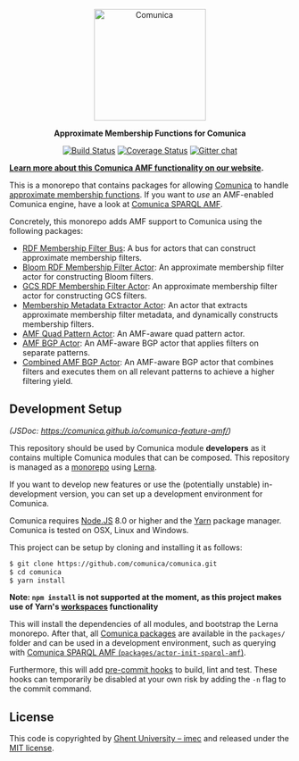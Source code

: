 <p align="center">
  <a href="https://comunica.dev/">
    <img alt="Comunica" src="https://comunica.dev/img/comunica_red.svg" width="200">
  </a>
</p>

<p align="center">
  <strong>Approximate Membership Functions for Comunica</strong>
</p>

<p align="center">
<a href="https://travis-ci.org/comunica/comunica-feature-amf"><img src="https://travis-ci.org/comunica/comunica-feature-amf.svg?branch=master" alt="Build Status"></a>
<a href="https://coveralls.io/github/comunica/comunica-feature-amf?branch=master"><img src="https://coveralls.io/repos/github/comunica/comunica-feature-amf/badge.svg?branch=master" alt="Coverage Status"></a>
<a href="https://gitter.im/comunica/Lobby"><img src="https://badges.gitter.im/comunica.png" alt="Gitter chat"></a>
</p>

**[Learn more about this Comunica AMF functionality on our website](https://comunica.dev/research/amf/).**

This is a monorepo that contains packages for allowing [Comunica](https://github.com/comunica/comunica) to handle [approximate membership functions](https://comunica.github.io/Article-SSWS2020-AMF/).
If you want to _use_ an AMF-enabled Comunica engine, have a look at [Comunica SPARQL AMF](https://github.com/comunica/comunica-feature-amf/tree/master/packages/actor-init-sparql-amf).

Concretely, this monorepo adds AMF support to Comunica using the following packages:
* [RDF Membership Filter Bus](https://github.com/comunica/comunica-feature-amf/tree/master/packages/bus-rdf-membership-filter): A bus for actors that can construct approximate membership filters.
* [Bloom RDF Membership Filter Actor](https://github.com/comunica/comunica-feature-amf/tree/master/packages/actor-rdf-membership-filter-bloom): An approximate membership filter actor for constructing Bloom filters.
* [GCS RDF Membership Filter Actor](https://github.com/comunica/comunica-feature-amf/tree/master/packages/actor-rdf-membership-filter-gcs): An approximate membership filter actor for constructing GCS filters.
* [Membership Metadata Extractor Actor](https://github.com/comunica/comunica-feature-amf/tree/master/packages/actor-rdf-metadata-extract-membership): An actor that extracts approximate membership filter metadata, and dynamically constructs membership filters.
* [AMF Quad Pattern Actor](https://github.com/comunica/comunica-feature-amf/tree/master/packages/actor-query-operation-quadpattern-membership-filter): An AMF-aware quad pattern actor.
* [AMF BGP Actor](https://github.com/comunica/comunica-feature-amf/tree/master/packages/actor-query-operation-bgp-membership-filter): An AMF-aware BGP actor that applies filters on separate patterns.
* [Combined AMF BGP Actor](https://github.com/comunica/comunica-feature-amf/tree/master/packages/actor-query-operation-bgp-membership-filter-combined): An AMF-aware BGP actor that combines filters and executes them on all relevant patterns to achieve a higher filtering yield.

## Development Setup

_(JSDoc: https://comunica.github.io/comunica-feature-amf/)_

This repository should be used by Comunica module **developers** as it contains multiple Comunica modules that can be composed.
This repository is managed as a [monorepo](https://github.com/babel/babel/blob/master/doc/design/monorepo.md)
using [Lerna](https://lernajs.io/).

If you want to develop new features
or use the (potentially unstable) in-development version,
you can set up a development environment for Comunica.

Comunica requires [Node.JS](http://nodejs.org/) 8.0 or higher and the [Yarn](https://yarnpkg.com/en/) package manager.
Comunica is tested on OSX, Linux and Windows.

This project can be setup by cloning and installing it as follows:

```bash
$ git clone https://github.com/comunica/comunica.git
$ cd comunica
$ yarn install
```

**Note: `npm install` is not supported at the moment, as this project makes use of Yarn's [workspaces](https://yarnpkg.com/lang/en/docs/workspaces/) functionality**

This will install the dependencies of all modules, and bootstrap the Lerna monorepo.
After that, all [Comunica packages](https://github.com/comunica/comunica-feature-amf/tree/master/packages) are available in the `packages/` folder
and can be used in a development environment, such as querying with [Comunica SPARQL AMF (`packages/actor-init-sparql-amf`)](https://github.com/comunica/comunica-feature-amf/tree/master/packages/actor-init-sparql-amf).

Furthermore, this will add [pre-commit hooks](https://www.npmjs.com/package/pre-commit)
to build, lint and test.
These hooks can temporarily be disabled at your own risk by adding the `-n` flag to the commit command.

## License
This code is copyrighted by [Ghent University – imec](http://idlab.ugent.be/)
and released under the [MIT license](http://opensource.org/licenses/MIT).
